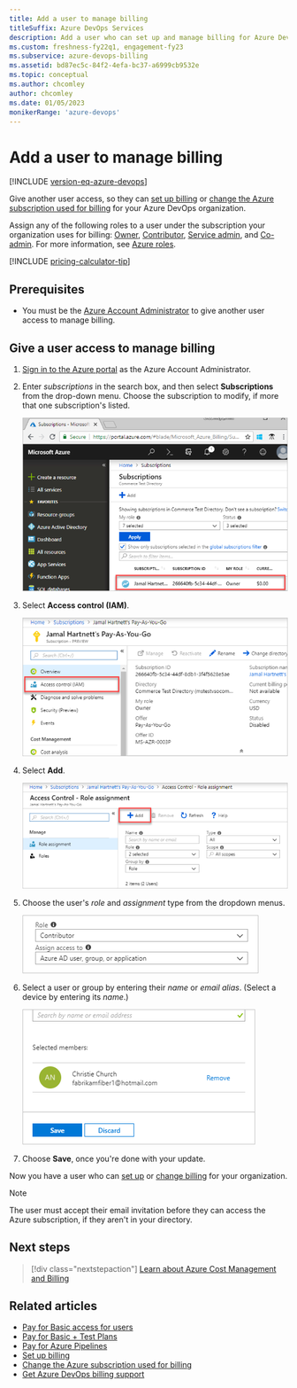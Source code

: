 ```yaml
---
title: Add a user to manage billing
titleSuffix: Azure DevOps Services
description: Add a user who can set up and manage billing for Azure DevOps.
ms.custom: freshness-fy22q1, engagement-fy23
ms.subservice: azure-devops-billing
ms.assetid: bd87ec5c-84f2-4efa-bc37-a6999cb9532e
ms.topic: conceptual
ms.author: chcomley
author: chcomley
ms.date: 01/05/2023
monikerRange: 'azure-devops'
---
```


# Add a user to manage billing

[!INCLUDE [version-eq-azure-devops](../../includes/version-eq-azure-devops.md)]

Give another user access, so they can [set up billing](set-up-billing-for-your-organization-vs.md) or [change the Azure subscription used for billing](change-azure-subscription.md) for your Azure DevOps organization. 

Assign any of the following roles to a user under the subscription your organization uses for billing: [Owner](/azure/role-based-access-control/built-in-roles#owner), [Contributor](/azure/role-based-access-control/built-in-roles#contributor), [Service admin](/azure/billing/billing-add-change-azure-subscription-administrator), and [Co-admin](/azure/billing/billing-add-change-azure-subscription-administrator). For more information, see [Azure roles](/azure/role-based-access-control/rbac-and-directory-admin-roles).

[!INCLUDE [pricing-calculator-tip](../../includes/pricing-calculator-tip.md)]

## Prerequisites

- You must be the [Azure Account Administrator](/azure/cost-management-billing/manage/add-change-subscription-administrator) to give another user access to manage billing.

## Give a user access to manage billing

1. [Sign in to the Azure portal](https://portal.azure.com/) as the Azure Account Administrator.

2. Enter *subscriptions* in the search box, and then select **Subscriptions** from the drop-down menu. Choose the subscription to modify, if more that one subscription's listed.

   ![Screenshot of highlighted subscription to modify for backup billing manager.](media/add-backup-billing-manager/choose-subscription-to-modify.png)

3. Select **Access control (IAM)**.

   ![Screenshot showing highlighted Access control (IAM) button in Azure portal.](media/add-backup-billing-manager/choose-access-control.png)

4. Select **Add**.

   ![Screenshot showing highlighted Add button.](media/add-backup-billing-manager/add-role-assignment.png)

5. Choose the user's *role* and *assignment* type from the dropdown menus.

   ![Screenshot showing user role and assignment type dropdown menus.](media/add-backup-billing-manager/choose-role-and-select-an-assignment-type.png)

6. Select a user or group by entering their *name* or *email alias*. (Select a device by entering its *name*.)

   ![Screenshot showing selected member name and email alias.](media/add-backup-billing-manager/add-permissions-select-member-choose-save.png)

7. Choose **Save**, once you're done with your update.

Now you have a user who can [set up](set-up-billing-for-your-organization-vs.md) or [change billing](change-azure-subscription.md) for your organization.

> [!NOTE]
> The user must accept their email invitation before they can access the Azure subscription, if they aren't in your directory.

## Next steps

> [!div class="nextstepaction"]
> [Learn about Azure Cost Management and Billing](/azure/cost-management-billing/cost-management-billing-overview)

## Related articles

* [Pay for Basic access for users](buy-basic-access-add-users.md)
* [Pay for Basic + Test Plans](buy-basic-access-add-users.md)
* [Pay for Azure Pipelines](../../pipelines/licensing/concurrent-jobs.md#how-much-do-parallel-jobs-cost)
* [Set up billing](set-up-billing-for-your-organization-vs.md)
* [Change the Azure subscription used for billing](change-azure-subscription.md)
* [Get Azure DevOps billing support](https://azure.microsoft.com/support/devops/)
